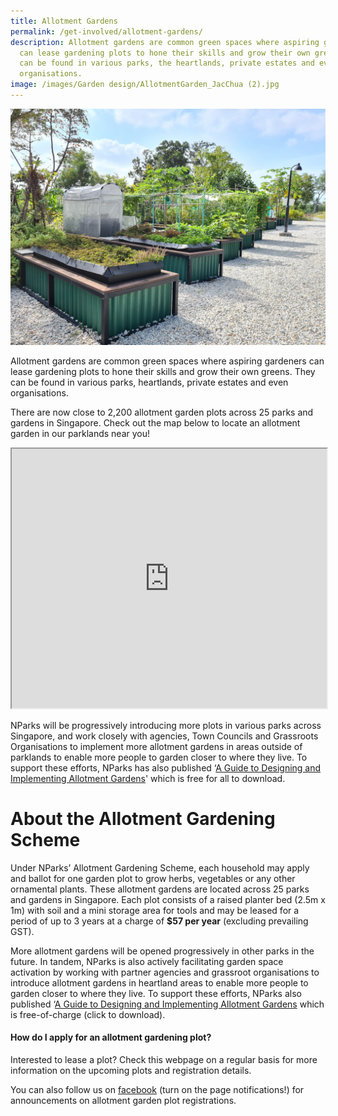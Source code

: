 ```yaml
---
title: Allotment Gardens
permalink: /get-involved/allotment-gardens/
description: Allotment gardens are common green spaces where aspiring gardeners
  can lease gardening plots to hone their skills and grow their own greens. They
  can be found in various parks, the heartlands, private estates and even
  organisations.
image: /images/Garden design/AllotmentGarden_JacChua (2).jpg
---
```

<img src="/images/Garden%20design/allotment%20garden%20at%20jurong%20lake%20gardens%20west.jpg">

<p>Allotment gardens are common green spaces where aspiring gardeners can lease gardening plots to hone their skills and grow their own greens. They can be found in various parks, heartlands, private estates and even organisations.</p>

<p>There are now close to 2,200 allotment garden plots across 25 parks and gardens in Singapore. Check out the map below to locate an allotment garden in our parklands near you!</p> 
		<iframe height="415" width="100%" src="https://www.google.com/maps/d/u/0/embed?mid=1kuZLALaPolG-7unwBI4NZC1jdzpoVgs&amp;ll=1.396534910265659%2C103.76607229638672&amp;z=11"></iframe> 

<p>NParks will be progressively introducing more plots in various parks across Singapore, and work closely with agencies, Town Councils and Grassroots Organisations to implement more allotment gardens in areas outside of parklands to enable more people to garden closer to where they live. To support these efforts, NParks has also published ‘<a href="https://go.gov.sg/guide-to-design-allotment-gardens">A Guide to Designing and Implementing Allotment Gardens</a>' which is free for all to download.</p>

<h1>About the Allotment Gardening Scheme</h1>

<p>Under NParks’ Allotment Gardening Scheme, each household may apply and ballot for one garden plot to grow herbs, vegetables or any other ornamental plants. These allotment gardens are located across 25 parks and gardens in Singapore. Each plot consists of a raised planter bed (2.5m x 1m) with soil and a mini storage area for tools and may be leased for a period of up to 3 years at a charge of <b>$57 per year</b> (excluding prevailing GST). </p> 


<p>More allotment gardens will be opened progressively in other parks in the future. In tandem, NParks is also actively facilitating garden space activation by working with partner agencies and grassroot organisations to introduce allotment gardens in heartland areas to enable more people to garden closer to where they live. To support these efforts, NParks also published ‘<a href="https://go.gov.sg/guide-to-design-allotment-gardens">A Guide to Designing and Implementing Allotment Gardens</a> which is free-of-charge (click to download).</p>

<h4>How do I apply for an allotment gardening plot?</h4>
<p>Interested to lease a plot? Check this webpage on a regular basis for more information on the upcoming plots and registration details.</p> 

<p>You can also follow us on <a href="https://www.facebook.com/nparksbuzz">facebook</a> (turn on the page notifications!) for announcements on allotment garden plot registrations.</p>